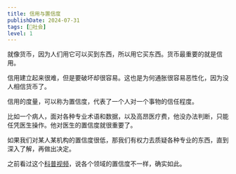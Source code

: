 ```yaml
---
title: 信用与置信度
publishDate: 2024-07-31
tags: [👫社会]
level: 1
---
```


就像货币，因为人们用它可以买到东西，所以用它买东西。货币最重要的就是信用。

信用建立起来很难，但是要破坏却很容易。这也是为何通胀很容易恶性化，因为没人相信货币了。

信用的度量，可以称为置信度，代表了一个人对一个事物的信任程度。

比如一个病人，面对各种专业术语和数据，以及高昂医疗费，他没办法判断，只能任凭医生操作。他对医生的置信度就很重要了。

如果我们对某人某机构的置信度很低，那我们有权力去质疑各种专业的东西，直到深入了解，再做出决定。

之前看过这个[科普视频]，说各个领域的置信度不一样，确实如此。

[科普视频]: https://www.bilibili.com/video/BV1Cv4y1n74H/
